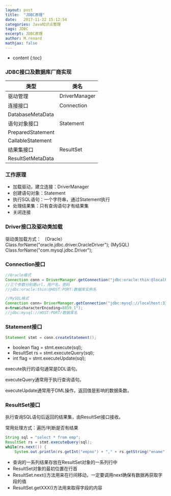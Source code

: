 ```yaml
---
layout: post
title:  "JDBC原理"
date:   2017-11-22 15:12:54
categories: Java知识点整理
tags: JDBC
excerpt: JDBC原理
author: M.renard
mathjax: false
---
```


* content
{:toc}

### JDBC接口及数据库厂商实现

类型| 类名
 ---|---
驱动管理 | DriverManager
连接接口 | Connection 
 | DatabaseMetaData
语句对象接口| Statement
 | PreparedStatement
  | CallableStatement
结果集接口|ResultSet
 |ResultSetMetaData

### 工作原理

* 加载驱动，建立连接：DriverManager
* 创建语句对象：Statement
* 执行SQL语句：一个字符串，通过Statement执行
* 处理结果集：只有查询语句才有结果集
* 关闭连接

### Driver接口及驱动类加载

驱动类加载方式：
（Oracle）Class.forName("oracle.jdbc.driver.OracleDriver");
(MySQL)
Class.forName("com.mysql.jdbc.Driver");

### Connection接口

```java
//Oracle格式
Connection conn = DriverManager.getConnection("jdbc:oracle:thin:@localhost:1521:orcl","openlab","open123");
//三个参数分别是url，用户名，密码
//jdbc:oracle:thin:@HOST:PORT:数据库实例名

//MySQL格式
Connection conn= DriverManager.getConnection("jdbc:mysql://localhost:3306/myDB?user=soft&password=soft1234&useSSL=false&useUnicod 
e=true&characterEncoding=8859_1"); 
//jdbc:mysql://HOST:PORT/数据库名
```

### Statement接口

```java
Statement stmt = conn.createStatement();
```

* boolean flag = stmt.execute(sql);
* ResultSet rs = stmt.executeQuery(sql);
* int flag = stmt.executeUpdate(sql);

execute执行的语句通常是DDL语句。

executeQuery通常用于执行查询语句。

executeUpdate通常用于DML操作。返回值是影响的数据条数。

### ResultSet接口

执行查询SQL语句后返回的结果集，由ResultSet接口接收。

常用处理方式：遍历/判断是否有结果

```java
String sql = "select * from emp";
ResultSet rs = stmt.executeQuery(sql);
while(rs.next()) {
	System.out.println(rs.getInt("empno") + "," + rs.getString("ename"));
```

* 查询的一系列结果存放在ResultSet对象的一系列行中
* ResultSet对象的最初位置在行首
* ResultSet.next()方法用来在行间移动，一定要调用next确保有数据再获取字段的值
* ResultSet.getXXX()方法用来取得字段的内容
